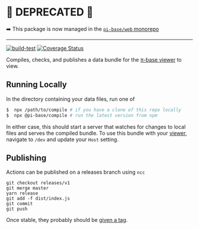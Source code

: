 # 🛑 DEPRECATED 🛑

➡️ This package is now managed in the [`pi-base/web` monorepo](https://github.com/pi-base/web/tree/main/packages/compile)

---

[![build-test](https://github.com/pi-base/compile/workflows/build-test/badge.svg)](https://github.com/pi-base/compile/actions?query=branch%3Amaster)
[![Coverage Status](https://coveralls.io/repos/github/pi-base/compile/badge.svg?branch=master)](https://coveralls.io/github/pi-base/compile?branch=master)

Compiles, checks, and publishes a data bundle for the [π-base viewer](https://github.com/pi-base/viewer) to view.

## Running Locally

In the directory containing your data files, run one of

```bash
$  npx /path/to/compile # if you have a clone of this repo locally
$  npx @pi-base/compile # run the latest version from npm
```

In either case, this should start a server that watches for changes to local files and serves the compiled bundle. To use this bundle with your [viewer](https://github.com/pi-base/viewer), navigate to `/dev` and update your `Host` setting.

## Publishing

Actions can be published on a releases branch using `ncc`

    git checkout releases/v1
    git merge master
    yarn release
    git add -f dist/index.js
    git commit
    git push

Once stable, they probably should be [given a tag](https://github.com/actions/toolkit/blob/master/docs/action-versioning.md).

